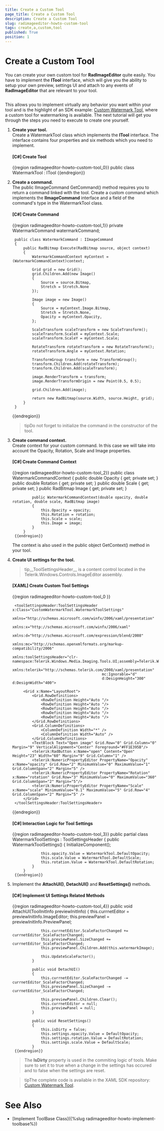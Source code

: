 ```yaml
---
title: Create a Custom Tool
page_title: Create a Custom Tool
description: Create a Custom Tool
slug: radimageeditor-howto-custom-tool
tags: create,a,custom,tool
published: True
position: 1
---
```


# Create a Custom Tool



You can create your own custom tool for __RadImageEditor__ quite easily. You have to implement the __ITool__ interface, which will give you the ability to setup your own preview, settings UI and attach to any events of __RadImageEditor__ that are relevant to your tool.
      

## 

This allows you to implement virtually any behavior you want within your tool and is the highlight of an SDK example: [Custom Watermark Tool](https://github.com/telerik/xaml-sdk/tree/master/ImageEditor/CustomWatermarkTool), where a custom tool for watermarking is available. The next tutorial will get you through the steps you need to execute to create one yourself.
        

1. __Create your tool.__<br/>Create a WatermarkTool class which implements the __ITool__ interface. The interface contains four properties and six methods which you need to implement.

	#### __[C#] Create Tool__
	
	{{region radimageeditor-howto-custom-tool_0}}
		    public class WatermarkTool : ITool
	{{endregion}}


1. __Create a command.__<br/>The public IImageCommand GetCommand() method requires you to return a command linked with the tool. Create a custom command which implements the __IImageCommand__ interface and a field of the command's type in the WatermarkTool class.
            

	#### __[C#] Create Command__
	
	{{region radimageeditor-howto-custom-tool_1}}
	    private WatermarkCommand watermarkCommand;
	
	    public class WatermarkCommand : IImageCommand
	    {
	        public RadBitmap Execute(RadBitmap source, object context)
	        {
	            WatermarkCommandContext myContext = (WatermarkCommandContext)context;
	
	            Grid grid = new Grid();
	            grid.Children.Add(new Image()
	            {
	                Source = source.Bitmap,
	                Stretch = Stretch.None
	            });
	
	            Image image = new Image()
	            {
	                Source = myContext.Image.Bitmap,
	                Stretch = Stretch.None,
	                Opacity = myContext.Opacity,
	            };
	
	            ScaleTransform scaleTransform = new ScaleTransform();
	            scaleTransform.ScaleX = myContext.Scale;
	            scaleTransform.ScaleY = myContext.Scale;
	
	            RotateTransform rotateTransform = new RotateTransform();
	            rotateTransform.Angle = myContext.Rotation;
	
	            TransformGroup transform = new TransformGroup();
	            transform.Children.Add(rotateTransform);
	            transform.Children.Add(scaleTransform);
	
	            image.RenderTransform = transform;
	            image.RenderTransformOrigin = new Point(0.5, 0.5);
	
	            grid.Children.Add(image);
	
	            return new RadBitmap(source.Width, source.Height, grid);
	        }
	    }
	{{endregion}}



	>tipDo not forget to initialize the command in the constructor of the tool.

1. __Create command context.__<br/>Create context for your custom command. In this case we will take into account the Opacity, Rotation, Scale and Image properties.
            
	
	#### __[C#] Create Command Context__
	
	{{region radimageeditor-howto-custom-tool_2}}
		    public class WatermarkCommandContext
		    {
		        public double Opacity { get; private set; }
		        public double Rotation { get; private set; }
		        public double Scale { get; private set; }
		        public RadBitmap Image { get; private set; }
		
		        public WatermarkCommandContext(double opacity, double rotation, double scale, RadBitmap image)
		        {
		            this.Opacity = opacity;
		            this.Rotation = rotation;
		            this.Scale = scale;
		            this.Image = image;
		        }
		    }
		{{endregion}}
	
	The context is also used in the public object GetContext() method in your tool.
	            

1. __Create UI settings for the tool.__
	
	>tip__ToolSettingsHeader__ is a content control located in the Telerik.Windows.Controls.ImageEditor assembly.
	              
	
	#### __[XAML] Create Custom Tool Settings__
	
	{{region radimageeditor-howto-custom-tool_0 }}

		<toolSettingsHeader:ToolSettingsHeader  x:Class="CustomWatermarkTool.WatermarkToolSettings"
		                                        xmlns="http://schemas.microsoft.com/winfx/2006/xaml/presentation"
		                                        xmlns:x="http://schemas.microsoft.com/winfx/2006/xaml"
		                                        xmlns:d="http://schemas.microsoft.com/expression/blend/2008"
		                                        xmlns:mc="http://schemas.openxmlformats.org/markup-compatibility/2006"
		                                        xmlns:toolSettingsHeader="clr-namespace:Telerik.Windows.Media.Imaging.Tools.UI;assembly=Telerik.Windows.Controls.ImageEditor"
		                                        xmlns:telerik="http://schemas.telerik.com/2008/xaml/presentation"
		                                        mc:Ignorable="d"
		                                        d:DesignHeight="300" d:DesignWidth="400">
		
		    <Grid x:Name="LayoutRoot">
		        <Grid.RowDefinitions>
		            <RowDefinition Height="Auto "/>
		            <RowDefinition Height="Auto "/>
		            <RowDefinition Height="Auto "/>
		            <RowDefinition Height="Auto "/>
		            <RowDefinition Height="Auto "/>
		        </Grid.RowDefinitions>
		        <Grid.ColumnDefinitions>
		            <ColumnDefinition Width="*" />
		            <ColumnDefinition Width="Auto" />
		        </Grid.ColumnDefinitions>
		        <TextBlock Text="Open image" Grid.Row="0" Grid.Column="0" Margin="9" VerticalAlignment="Center" Foreground="#FF1E395B"/>
		        <telerik:RadButton x:Name="open" Content="Open" Height="23" Width="60" Margin="9" Grid.Column="1" />
		        <telerik:NumericPropertyEditor PropertyName="Opacity" x:Name="opacity" Grid.Row="2" MinimumValue="0" MaximumValue="1" Grid.ColumnSpan="2" Margin="5" />
		        <telerik:NumericPropertyEditor PropertyName="Rotation" x:Name="rotation" Grid.Row="3" MinimumValue="0" MaximumValue="360" Grid.ColumnSpan="2" Margin="5"/>
		        <telerik:NumericPropertyEditor PropertyName="Scale" x:Name="scale" MinimumValue="0.1" MaximumValue="5" Grid.Row="4" Grid.ColumnSpan="2" Margin="5" />
		    </Grid>
		</toolSettingsHeader:ToolSettingsHeader>
	{{endregion}}
	
	
	
	#### __[C#] Interaction Logic for Tool Settings__
	
	{{region radimageeditor-howto-custom-tool_3}}
		    public partial class WatermarkToolSettings : ToolSettingsHeader
		    {
		        public WatermarkToolSettings()
		        {
		            InitializeComponent();
		
		            this.opacity.Value = WatermarkTool.DefaultOpacity;
		            this.scale.Value = WatermarkTool.DefaultScale;
		            this.rotation.Value = WatermarkTool.DefaultRotation;
		        }
		    }
		{{endregion}}



1. Implement the __AttachUI()__, __DetachUI()__ and __ResetSettings()__ methods.
	            
	
	#### __[C#] Implement UI Settings Related Methods__
	
	{{region radimageeditor-howto-custom-tool_4}}
		        public void AttachUI(ToolInitInfo previewInitInfo)
		        {
		            this.currnetEditor = previewInitInfo.ImageEditor;
		            this.previewPanel = previewInitInfo.PreviewPanel;
		
		            this.currnetEditor.ScaleFactorChanged += currnetEditor_ScaleFactorChanged;
		            this.previewPanel.SizeChanged += currnetEditor_ScaleFactorChanged;
		            this.previewPanel.Children.Add(this.watermarkImage);
		
		            this.UpdateScaleFactor();
		        }
		
		        public void DetachUI()
		        {
		            this.currnetEditor.ScaleFactorChanged -= currnetEditor_ScaleFactorChanged;
		            this.previewPanel.SizeChanged -= currnetEditor_ScaleFactorChanged;
		
		            this.previewPanel.Children.Clear();
		            this.currnetEditor = null;
		            this.previewPanel = null;
		        }
		
		        public void ResetSettings()
		        {
		            this.isDirty = false;
		            this.settings.opacity.Value = DefaultOpacity;
		            this.settings.rotation.Value = DefaultRotation;
		            this.settings.scale.Value = DefaultScale;
		        }
		{{endregion}}
	
	
	
	>The __IsDirty__ property is used in the commiting logic of tools. Make sure to set it to true when a change in the settings has occured and to false when the settings are reset.
	              
	
	>tipThe complete code is available in the XAML SDK repository: [Custom Watermark Tool](https://github.com/telerik/xaml-sdk/tree/master/ImageEditor/CustomWatermarkTool).
	          

# See Also

* [Implement ToolBase Class]({%slug radimageeditor-howto-implement-toolbase%})
